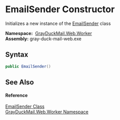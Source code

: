 EmailSender Constructor
=======================
Initializes a new instance of the [EmailSender][1] class

  **Namespace:**  [GrayDuckMail.Web.Worker][2]  
  **Assembly:** gray-duck-mail-web.exe

Syntax
------

```csharp
public EmailSender()
```


See Also
--------

#### Reference
[EmailSender Class][1]  
[GrayDuckMail.Web.Worker Namespace][2]  

[1]: README.md
[2]: ../README.md